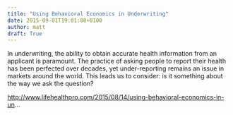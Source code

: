```yaml
---
title: "Using Behavioral Economics in Underwriting"
date: 2015-09-01T19:01:08+0100
author: matt
draft: True
---
```

In underwriting, the ability to obtain accurate health information from an applicant is paramount. The practice of asking people to report their health has been perfected over decades, yet under-reporting remains an issue in markets around the world. This leads us to consider: is it something about the way we ask the question?

http://www.lifehealthpro.com/2015/08/14/using-behavioral-economics-in-un...
